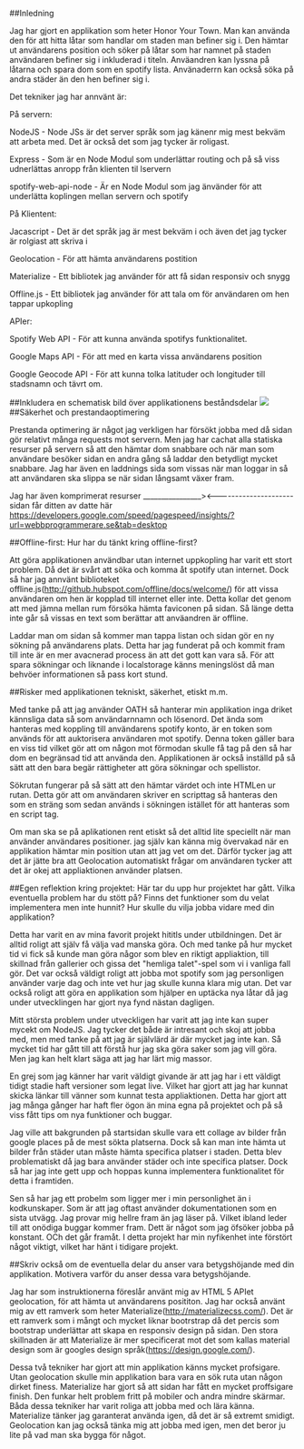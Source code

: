 ##Inledning 
 
Jag har gjort en applikation som heter Honor Your Town. Man kan använda den för att hitta låtar som handlar om staden man befiner sig i. Den hämtar ut användarens position och söker på låtar som har namnet på staden användaren befiner sig i inkluderad i titeln.
Anväandren kan lyssna på låtarna och spara dom som en spotify lista. Använaderrn kan också söka på andra städer än den hen befiner sig i. 

Det tekniker jag har annvänt är:

På servern: 

NodeJS - Node JSs är det server språk som jag känenr mig mest bekväm att arbeta med. Det är också det som jag tycker är roligast.

Express - Som är en Node Modul som underlättar routing och på så viss udnerlättas anropp från klienten til lservern

spotify-web-api-node - Är en Node Modul som jag änvänder för att underlätta koplingen mellan servern och spotify


På Klientent:

Jacascript - Det är det språk jag är mest bekväm i och även det jag tycker är rolgiast att skriva i

Geolocation - För att hämta användarens postition

Materialize - Ett bibliotek jag använder för att få sidan responsiv och snygg

Offline.js - Ett bibliotek jag använder för att tala om för användaren om hen tappar upkopling


APIer:

Spotify Web API - För att kunna använda spotifys funktionalitet. 

Google Maps API - För att med en karta vissa användarens position

Google Geocode API - För att kunna tolka latituder och longituder till stadsnamn och tävrt om. 

##Inkludera en schematisk bild över applikationens beståndsdelar 
<img src="utkastdsa.png">
##Säkerhet och prestandaoptimering 

Prestanda optimering är något jag verkligen har försökt jobba med då sidan gör relativt många requests mot servern. Men jag har cachat alla statiska resurser på servern så att den hämtar dom snabbare och när man som användare besöker sidan en andra gång så laddar den betydligt mycket snabbare. Jag har även en laddnings sida som vissas när man loggar in så att användaren ska slippa se när sidan långsamt växer fram. 

Jag har även komprimerat resurser 
________________><---------------------
sidan får ditten av datte här https://developers.google.com/speed/pagespeed/insights/?url=webbprogrammerare.se&tab=desktop

##Offline-first: Hur har du tänkt kring offline-first?

Att göra applikationen användbar utan internet uppkopling har varit ett stort problem. Då det är svårt att söka och komma åt spotify utan internet. Dock så har jag annvänt biblioteket offline.js(http://github.hubspot.com/offline/docs/welcome/) för att vissa 
användaren om hen är kopplad till internet eller inte. Detta kollar det genom att med jämna mellan rum försöka hämta faviconen på sidan. Så länge detta inte går så vissas en text som berättar att anväandren är offline.

Laddar man om sidan så kommer man tappa listan och sidan gör en ny sökning på användarens plats. Detta har jag funderat på och kommit fram till inte är en mer avacnerad process än att det gott kan vara så. För att spara sökningar och liknande i localstorage känns meningslöst då man behvöer informationen så pass kort stund. 

##Risker med applikationen tekniskt, säkerhet, etiskt m.m.

Med tanke på att jag använder OATH så hanterar min applikation inga driket kännsliga data så som användarnnamn och lösenord. Det ända som hanteras med koppling till användarens spotify konto,  är en token som används för att auktorisera användaren mot spotify. Denna token gäller bara en viss tid vilket gör att om någon mot förmodan skulle få tag på den så har dom en begränsad tid att använda den. Applikationen är också inställd på så sätt att den bara begär rättigheter att göra sökningar och spellistor. 

Sökrutan fungerar på så sätt att den hämtar värdet och inte HTMLen ur rutan. Detta gör att om användaren skriver en scripttag så hanteras den som en sträng som sedan används i  sökningen istället för att hanteras som en script tag. 

Om man ska se på aplikationen rent etiskt så det alltid lite speciellt när man använder användares positioner. jag själv kan känna mig övervakad när en applikation hämtar min position utan att jag vet om det. Därför tycker jag att det är jätte bra att Geolocation automatiskt frågar om användaren tycker att det är okej att appliaktionen använder platsen.

##Egen reflektion kring projektet: Här tar du upp hur projektet har gått. Vilka eventuella problem har du stött på? Finns det funktioner som du velat implementera men inte hunnit? Hur skulle du vilja jobba vidare med din applikation?

Detta har varit en av mina favorit projekt hititls under utbildningen. Det är alltid roligt att själv få välja vad manska göra. Och med tanke på hur mycket tid vi fick så kunde man göra någor som blev en riktigt appliaktion, till skillnad från gallerier och 
gissa det "hemliga talet"-spel som vi i vanliga fall gör. Det var också väldigt roligt att jobba mot spotify som jag personligen använder varje dag och inte vet hur jag skulle kunna klara mig utan. Det var också roligt att göra en applikation som hjälper en uptäcka nya låtar då jag under utvecklingen har gjort nya fynd nästan dagligen. 

Mitt största problem under utveckligen har varit att jag inte kan super mycekt om NodeJS. Jag tycker det både är intresant och skoj att jobba med, men med tanke på att jag är självlärd är där mycket jag inte kan. Så mycket tid har gått till att förstå 
hur jag ska göra saker som jag vill göra. Men jag kan helt klart säga att jag har lärt mig massor. 

En grej som jag känner har varit väldigt givande är att jag har i ett väldigt tidigt stadie haft versioner som legat live. Vilket har gjort att jag har kunnat skicka länkar till vänner som kunnat testa appliaktionen. Detta har gjort att jag många gånger har haft 
fler ögon än mina egna på projektet och på så viss fått tips om nya funktioner och buggar. 

Jag ville att bakgrunden på startsidan skulle vara ett collage av bilder från google places på de mest sökta platserna. Dock så kan man inte hämta ut bilder från städer utan måste hämta specifica platser i staden. Detta blev problematiskt då jag bara 
använder städer och inte specifica platser. Dock så har jag inte gett upp och hoppas kunna implementera funktionalitet för detta i framtiden. 

Sen så har jag ett probelm som ligger mer i min personlighet än i kodkunskaper. Som är att jag oftast använder dokumentationen som en sista utvägg. Jag provar mig hellre fram än jag läser på. Vilket ibland leder till att onödiga buggar kommer fram. Dett är något
 som jag öfsöker jobba på konstant. OCh det går framåt. I detta projekt har min nyfikenhet inte förstört något viktigt, vilket har hänt i tidigare projekt.

##Skriv också om de eventuella delar du anser vara betygshöjande med din applikation. Motivera varför du anser dessa vara betygshöjande.

Jag har som instruktionerna föreslår använt mig av HTML 5 APIet geolocation, för att hämta ut användarens posititon. Jag har också använt mig av ett ramverk som heter Materialize(http://materializecss.com/). Det är ett ramverk som i mångt och mycket liknar bootrstrap då det percis som bootstrap underlättar att skapa en responsiv design på sidan. Den stora skillnaden är att Materialize är mer specificerat mot det som kallas material design som är googles design språk(https://design.google.com/). 

Dessa två tekniker har gjort att min applikation känns mycket profsigare. Utan geolocation skulle min applikation bara vara en sök ruta utan någon dirket finess. Materialize har gjort så att sidan har fått en mycket proffsigare finish. Den funkar helt problem fritt på mobiler och andra mindre skärmar. Båda dessa tekniker har varit roliga att jobba med och lära känna. Materialize tänker jag garanterat använda igen, då det är så extremt smidigt. Geolocation kan jag också tänka mig att jobba med igen, men det beror ju lite på vad man ska bygga för något.  
